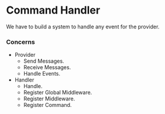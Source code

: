# Command Handler
We have to build a system to handle
any event for the provider.

### Concerns
* Provider
  * Send Messages.
  * Receive Messages.
  * Handle Events.
* Handler
  * Handle.
  * Register Global Middleware.
  * Register Middleware.
  * Register Command.
